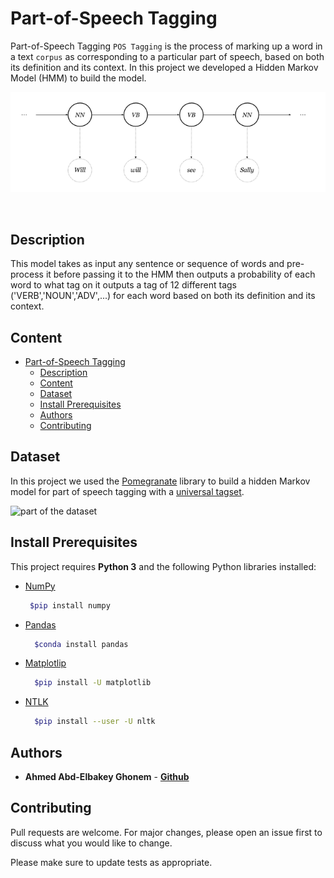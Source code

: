 # Part-of-Speech Tagging 

Part-of-Speech Tagging ```POS Tagging``` is the process of marking up a word in a text ```corpus``` as corresponding to a particular part of speech, based on both its definition and its context. In this project we developed a Hidden Markov Model (HMM) to build the model.

![POS Tagging](/_post-hmm.png)


<br />

## Description
 
This model takes as input any sentence or sequence of words and pre-process it before passing it to the HMM then outputs a probability of each word to what tag on it outputs a tag of 12 different tags ('VERB','NOUN','ADV',...) for each word based on both its definition and its context.


## Content

- [Part-of-Speech Tagging](#part-of-speech-tagging)
  - [Description](#description)
  - [Content](#content)
  - [Dataset](#dataset)
  - [Install Prerequisites](#install-prerequisites)
  - [Authors](#authors)
  - [Contributing](#contributing)

## Dataset 

In this project we used the [Pomegranate](https://github.com/jmschrei/pomegranate) library to build a hidden Markov model for part of speech tagging with a [universal tagset](http://www.petrovi.de/data/universal.pdf).

![part of the dataset](https://i.ibb.co/XFv2J1G/Screen-Shot-2020-06-20-at-6-12-00-PM.png)
<br />

## Install Prerequisites
This project requires **Python 3** and the following Python libraries installed:

- [NumPy](http://www.numpy.org/)
   ```bash
    $pip install numpy
   ```
- [Pandas](https://pandas.pydata.org/)
  ```bash
    $conda install pandas
   ```
- [Matplotlip](https://matplotlib.org/)
  ```bash
    $pip install -U matplotlib
   ```
- [NTLK](https://www.nltk.org/)
    ```bash
      $pip install --user -U nltk
    ```


## Authors

- **Ahmed Abd-Elbakey Ghonem** - [**Github**](https://github.com/3ba2ii)


## Contributing
Pull requests are welcome. For major changes, please open an issue first to discuss what you would like to change.

Please make sure to update tests as appropriate.






